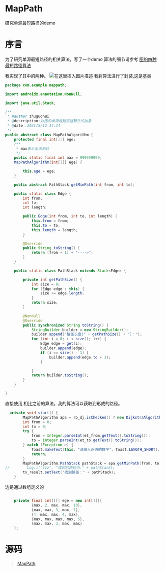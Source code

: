 # MapPath
研究单源最短路径的demo

# 序言
为了研究单源最短路径的相关算法，写了一个demo
算法的细节请参考
[图的四种最短路径算法](https://blog.csdn.net/wzy_2017/article/details/78910697)

我实现了其中的两种。
![在这里插入图片描述](https://img-blog.csdnimg.cn/20210512155731825.png?x-oss-process=image/watermark,type_ZmFuZ3poZW5naGVpdGk,shadow_10,text_aHR0cHM6Ly9ibG9nLmNzZG4ubmV0L3FxXzIyNzA2NTE1,size_16,color_FFFFFF,t_70)
我将算法进行了封装,这是基类

```java
package com.example.mappath;

import androidx.annotation.NonNull;

import java.util.Stack;

/**
 * @author zhuguohui
 * @description:对图的单源最短路径算法的抽象
 * @date :2021/5/12 14:34
 */
public abstract class MapPathAlgorithm {
    protected final int[][] ege;
    /**
     * max表示无法到达
     */
    public static final int max = 999999999;
    MapPathAlgorithm(int[][] ege) {

        this.ege = ege;
    }

    public abstract PathStack getMinPath(int from, int to);

    public static class Edge {
        int from;
        int to;
        int length;

        public Edge(int from, int to, int length) {
            this.from = from;
            this.to = to;
            this.length = length;
        }

        @Override
        public String toString() {
            return (from + 1) + "---->";
        }
    }

    public static class PathStack extends Stack<Edge> {

        private int getPathSize() {
            int size = 0;
            for (Edge edge : this) {
                size += edge.length;
            }
            return size;
        }

        @NonNull
        @Override
        public synchronized String toString() {
            StringBuilder builder = new StringBuilder();
            builder.append("路径长度(" + getPathSize() + ")：");
            for (int i = 0; i < size(); i++) {
                Edge edge = get(i);
                builder.append(edge);
                if (i == size() - 1) {
                    builder.append(edge.to + 1);
                }

            }
            return builder.toString();
        }
    }

} 
```
直接使用,相比之前的算法。我的算法可以获取到形成的路径。

```java
  private void start() {
        MapPathAlgorithm apa = rb_dj.isChecked() ? new DijkstraAlgorithm(ege) : new DFSAlgorithm(ege);
        int from = 0;
        int to = 0;
        try {
            from = Integer.parseInt(et_from.getText().toString());
            to = Integer.parseInt(et_to.getText().toString());
        } catch (Exception e) {
            Toast.makeText(this, "请输入正确的数字", Toast.LENGTH_SHORT).show();
            return;
        }
        MapPathAlgorithm.PathStack pathStack = apa.getMinPath(from, to);
//        Log.i("zzz", "找到的路径为:" + pathStack);
        tv_result.setText("找到路径：" + pathStack);
    }
```
边是通过数组定义的

```java

    private final int[][] ege = new int[][]{
            {max, 2, max, max, 10},
            {max, max, 3, max, 7},
            {4, max, max, 4, max},
            {max, max, max, max, 5},
            {max, max, 3, max, max}
    };
```


# 源码

> [MapPath](https://github.com/zhuguohui/MapPath)
